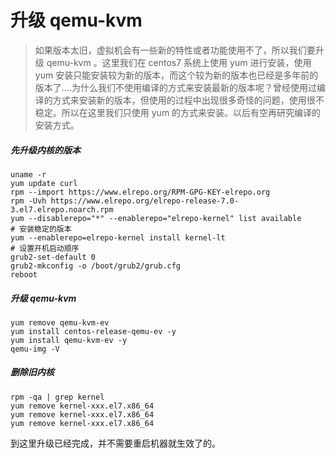 # 升级 qemu-kvm

> 如果版本太旧，虚拟机会有一些新的特性或者功能使用不了，所以我们要升级 qemu-kvm 。这里我们在 centos7 系统上使用 yum 进行安装，使用 yum 安装只能安装较为新的版本，而这个较为新的版本也已经是多年前的版本了....为什么我们不使用编译的方式来安装最新的版本呢？曾经使用过编译的方式来安装新的版本，但使用的过程中出现很多奇怪的问题，使用很不稳定。所以在这里我们只使用 yum 的方式来安装。以后有空再研究编译的安装方式。



##### 先升级内核的版本

```shell
uname -r
yum update curl
rpm --import https://www.elrepo.org/RPM-GPG-KEY-elrepo.org
rpm -Uvh https://www.elrepo.org/elrepo-release-7.0-3.el7.elrepo.noarch.rpm
yum --disablerepo="*" --enablerepo="elrepo-kernel" list available
# 安装稳定的版本
yum --enablerepo=elrepo-kernel install kernel-lt
# 设置开机启动顺序
grub2-set-default 0
grub2-mkconfig -o /boot/grub2/grub.cfg
reboot
```

##### 升级 qemu-kvm

```shell
yum remove qemu-kvm-ev
yum install centos-release-qemu-ev -y
yum install qemu-kvm-ev -y
qemu-img -V
```

##### 删除旧内核

```shell
rpm -qa | grep kernel
yum remove kernel-xxx.el7.x86_64
yum remove kernel-xxx.el7.x86_64
yum remove kernel-xxx.el7.x86_64
```

到这里升级已经完成，并不需要重启机器就生效了的。
